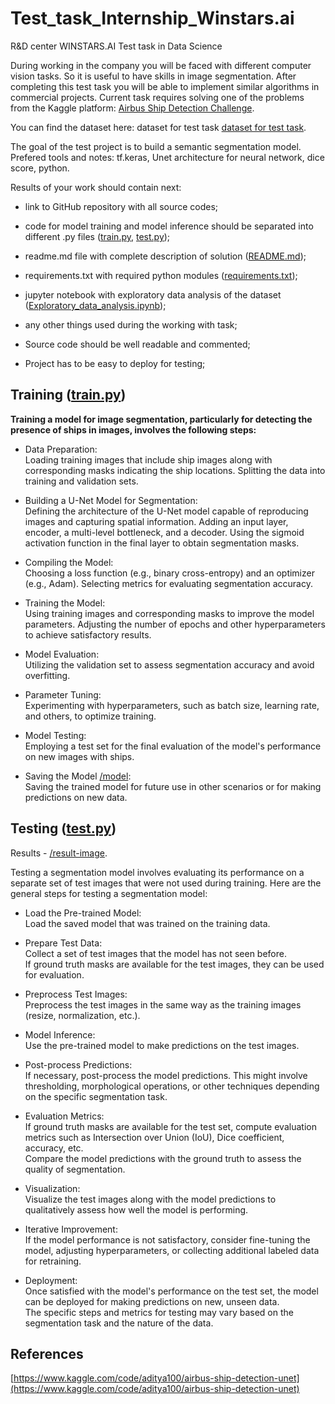 # Test_task_Internship_Winstars.ai

R&D center WINSTARS.AI
Test task in Data Science  

During working in the company you will be faced with different computer vision tasks. So it is useful to have skills in image segmentation. After completing this test task you will be able to implement similar algorithms in commercial projects. 
Current task requires solving one of the problems from the Kaggle platform: [Airbus Ship Detection Challenge](https://www.kaggle.com/c/airbus-ship-detection/overview).

You can find the dataset here: dataset for test task [dataset for test task](https://www.kaggle.com/c/airbus-ship-detection/data).

The goal of the test project is to build a semantic segmentation model. Prefered tools and notes: tf.keras, Unet architecture for neural network, dice score, python. 

Results of your work should contain next:
*	link to GitHub repository with all source codes;
*	code for model training and model inference should be separated into different .py files ([train.py](train.py), [test.py](test.py));
*	readme.md file with complete description of solution ([README.md](README.md));
*	requirements.txt with required python modules ([requirements.txt](requirements.txt));
*	jupyter notebook with exploratory data analysis of the dataset ([Exploratory_data_analysis.ipynb](Exploratory_data_analysis.ipynb));
*	any other things used during the working with task;
  
*	Source code should be well readable and commented;
*	Project has to be easy to deploy for testing;


## Training ([train.py](train.py))

**Training a model for image segmentation, particularly for detecting the presence of ships in images, involves the following steps:**
  
* Data Preparation:  
Loading training images that include ship images along with corresponding masks indicating the ship locations.
Splitting the data into training and validation sets.
  
* Building a U-Net Model for Segmentation:  
Defining the architecture of the U-Net model capable of reproducing images and capturing spatial information.
Adding an input layer, encoder, a multi-level bottleneck, and a decoder.
Using the sigmoid activation function in the final layer to obtain segmentation masks.
  
* Compiling the Model:  
Choosing a loss function (e.g., binary cross-entropy) and an optimizer (e.g., Adam).
Selecting metrics for evaluating segmentation accuracy.

* Training the Model:  
Using training images and corresponding masks to improve the model parameters.
Adjusting the number of epochs and other hyperparameters to achieve satisfactory results.

* Model Evaluation:  
Utilizing the validation set to assess segmentation accuracy and avoid overfitting.

* Parameter Tuning:  
Experimenting with hyperparameters, such as batch size, learning rate, and others, to optimize training.
  
* Model Testing:   
Employing a test set for the final evaluation of the model's performance on new images with ships.

* Saving the Model [/model](model):  
Saving the trained model for future use in other scenarios or for making predictions on new data.
  

## Testing ([test.py](test.py))

Results - [/result-image](result-image).

Testing a segmentation model involves evaluating its performance on a separate set of test images that were not used during training. Here are the general steps for testing a segmentation model:
  
* Load the Pre-trained Model:  
Load the saved model that was trained on the training data.
  
* Prepare Test Data:  
Collect a set of test images that the model has not seen before.  
If ground truth masks are available for the test images, they can be used for evaluation.
  
* Preprocess Test Images:  
Preprocess the test images in the same way as the training images (resize, normalization, etc.).
  
* Model Inference:  
Use the pre-trained model to make predictions on the test images.
  
* Post-process Predictions:  
If necessary, post-process the model predictions. This might involve thresholding, morphological operations, or other techniques depending on the specific segmentation task.  
  
* Evaluation Metrics:  
If ground truth masks are available for the test set, compute evaluation metrics such as Intersection over Union (IoU), Dice coefficient, accuracy, etc.  
Compare the model predictions with the ground truth to assess the quality of segmentation.
  
* Visualization:  
Visualize the test images along with the model predictions to qualitatively assess how well the model is performing.
  
* Iterative Improvement:  
If the model performance is not satisfactory, consider fine-tuning the model, adjusting hyperparameters, or collecting additional labeled data for retraining.
  
* Deployment:  
Once satisfied with the model's performance on the test set, the model can be deployed for making predictions on new, unseen data.  
The specific steps and metrics for testing may vary based on the segmentation task and the nature of the data.


## References
[https://www.kaggle.com/code/aditya100/airbus-ship-detection-unet](https://www.kaggle.com/code/aditya100/airbus-ship-detection-unet)
